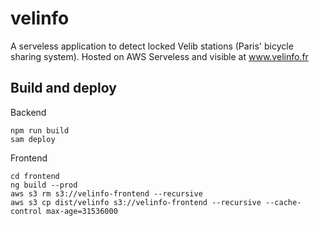 # velinfo
A serveless application to detect locked Velib stations (Paris' bicycle sharing system).
Hosted on AWS Serveless and visible at www.velinfo.fr

## Build and deploy 
Backend
``` 
npm run build
sam deploy
``` 
Frontend
```
cd frontend
ng build --prod
aws s3 rm s3://velinfo-frontend --recursive
aws s3 cp dist/velinfo s3://velinfo-frontend --recursive --cache-control max-age=31536000
```